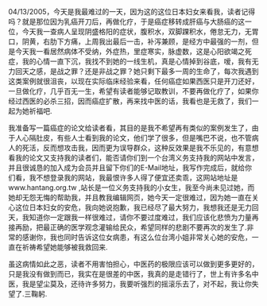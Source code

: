 04/13/2005，今天是我最难过的一天，因为这的这位日本妇女来看我，读者记得吗？就是那位因为乳癌开刀后，再做化疗，于是癌症移转成肝癌与大肠癌的这一位，今天我一查病人呈现阴盛格阳的症状，腹积水，双脚踝积水，倦怠无力，无胃口，阴黄，右肋下方痛，上周我出最后一击，补泻兼顾，是经方中最强的一剂，但是今天我一看居然病体不受纳，外症热，里症寒实，脉虚数，这是心阳欲竭之死症，我的心情一直下沉，我找不到她的一线生机，真是心情掉到谷底，嗳，我有无力回天之感，是战之罪？还是非战之罪？她只剩下最多一周的生命了，每次我遇到这类案例就很沮丧，以现在实际临床经验来看，任何癌症如果西医只是开刀还好，一旦做化疗，几乎百无一生，希望有读者能够记取教训，不要再做化疗了，如果你经过西医的必杀三招，因而癌症扩散，再来找中医的话，我看也是无救了，我们一起为她祈福吧.

我准备写一篇癌症的论文给读者看，其目的是我不希望再有类似的案例发生了，由于人心隔肚皮，有些人士看到我的论文，他们学了很多，但是嘴巴不说，也不管病人的死活，反而想攻击我，因而更为误导群众，这种反效果是我不乐见的，有意想看我的论文又支持我的读者们，能否请你们到一个台湾义务支持我的网站中发言，并且很诚恳的加入成为会员并且留下你们的E-Mail地址，我写作完成后，就给你们看，我不想登录我的网站，我最恨许多人得了便宜还卖乖，这网站地址是www.hantang.org.tw ,站长是一位义务支持我的小女生，我至今尚未见过她，而她却无怨无悔的帮助我，并且教我编辑网页，她今天一定很难过，因为她一直在关心这位日本妇女的安危，我向她说抱歉，我已经尽了最大努力，我想我还是无力回天，我知道你一定跟我一样很难过，请你不要过度难过，我们应该化悲愤为力量再接再励，把最正确的医学观念灌输给民众，希望同样的悲剧不要再次的发生了.非常的感谢你，我也同时告诉这位女病患，有这么位台湾小姐非常关心她的安危，一直在祈祷希望她能够被我救回来.

虽这病情如此之恶，读者不用害怕担心，中医药的极限应该可以做到更多更好的，只是我没有做到而已，我实在是很差的中医，我真的是走错行了，世上有许多名中医，我是望尘莫及，还待许多努力，我要听强烈的摇滚乐去了，对不起，我让你失望了.三鞠躬.    